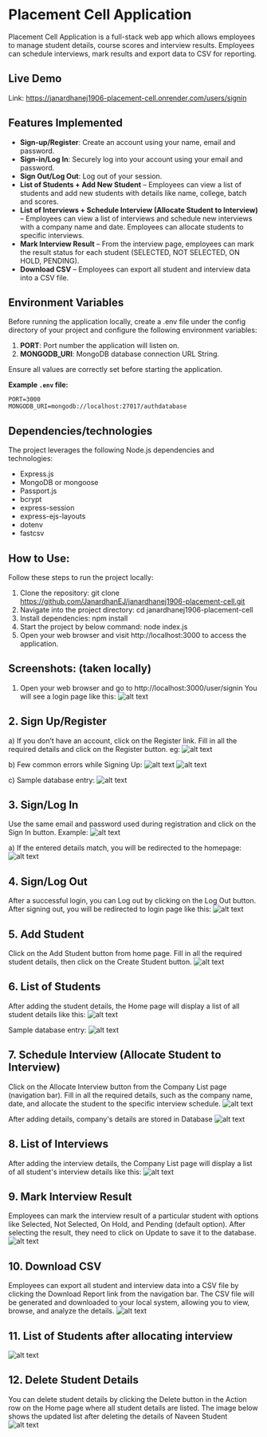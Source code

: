 # Placement Cell Application

Placement Cell Application is a full-stack web app which allows employees to manage student details, course scores and interview results. Employees can schedule interviews, mark results and export data to CSV for reporting.


## Live Demo
Link: https://janardhanej1906-placement-cell.onrender.com/users/signin


## Features Implemented

- **Sign-up/Register**: Create an account using your name, email and password.
- **Sign-in/Log In**: Securely log into your account using your email and password.
- **Sign Out/Log Out**: Log out of your session.
- **List of Students + Add New Student** – Employees can view a list of students and add new students with details like name, college, batch and scores.
- **List of Interviews + Schedule Interview (Allocate Student to Interview)** – Employees can view a list of interviews and schedule new interviews with a company name and date. Employees can allocate students to specific interviews.
- **Mark Interview Result** – From the interview page, employees can mark the result status for each student (SELECTED, NOT SELECTED, ON HOLD, PENDING).
- **Download CSV** – Employees can export all student and interview data into a CSV file.


## Environment Variables

Before running the application locally, create a .env file under the config directory of your project and configure the following environment variables:

1. **PORT**: Port number the application will listen on.
2. **MONGODB_URI**: MongoDB database connection URL String.

Ensure all values are correctly set before starting the application.

**Example `.env` file:**
```plaintext
PORT=3000
MONGODB_URI=mongodb://localhost:27017/authdatabase 
```


## Dependencies/technologies 

The project leverages the following Node.js dependencies and technologies:
- Express.js
- MongoDB or mongoose
- Passport.js 
- bcrypt 
- express-session
- express-ejs-layouts
- dotenv
- fastcsv 


## How to Use:

Follow these steps to run the project locally:
1. Clone the repository: git clone https://github.com/JanardhanEJ/janardhanej1906-placement-cell.git
2. Navigate into the project directory: 
   cd janardhanej1906-placement-cell
3. Install dependencies:
   npm install
4. Start the project by below command:
   node index.js
5. Open your web browser and visit http://localhost:3000 to access the application.


## Screenshots: (taken locally)
1. Open your web browser and go to http://localhost:3000/user/signin
You will see a login page like this:
![alt text](public/images/image-1.png)

## 2. Sign Up/Register
a) If you don’t have an account, click on the Register link.
Fill in all the required details and click on the Register button.
eg: ![alt text](public/images/image-2.png)

b) Few common errors while Signing Up:
![alt text](public/images/image-3.png)
![alt text](public/images/image-4.png)

c) Sample database entry:
![alt text](public/images/image-5.png)

## 3. Sign/Log In
Use the same email and password used during registration and click on the Sign In button.
Example: ![alt text](public/images/image-6.png)

a) If the entered details match, you will be redirected to the homepage:
![alt text](public/images/image-7.png)

## 4. Sign/Log Out
After a successful login, you can Log out by clicking on the Log Out button.
After signing out, you will be redirected to login page like this:
![alt text](public/images/image-1.png)

## 5. Add Student
Click on the Add Student button from home page. Fill in all the required student details, then click on the Create Student button.
![alt text](public/images/image-8.png)

## 6. List of Students
After adding the student details, the Home page will display a list of all student details like this:
![alt text](public/images/image-9.png)

Sample database entry:
![alt text](public/images/image-15.png)

## 7. Schedule Interview (Allocate Student to Interview)
Click on the Allocate Interview button from the Company List page (navigation bar). Fill in all the required details, such as the company name, date, and allocate the student to the specific interview schedule.
![alt text](public/images/image-10.png)

After adding details, company's details are stored in Database
![alt text](public/images/image-14.png)

## 8. List of Interviews
After adding the interview details, the Company List page will display a list of all student's interview details like this:
![alt text](public/images/image-11.png)

## 9. Mark Interview Result
Employees can mark the interview result of a particular student with options like Selected, Not Selected, On Hold, and Pending (default option). After selecting the result, they need to click on Update to save it to the database.
![alt text](public/images/image-12.png)

## 10. Download CSV
Employees can export all student and interview data into a CSV file by clicking the Download Report link from the navigation bar. The CSV file will be generated and downloaded to your local system, allowing you to view, browse, and analyze the details.
![alt text](public/images/image-13.png)

## 11. List of Students after allocating interview
![alt text](public/images/image-16.png)

## 12. Delete Student Details
You can delete student details by clicking the Delete button in the Action row on the Home page where all student details are listed.
The image below shows the updated list after deleting the details of Naveen Student 
![alt text](public/images/image-17.png)

